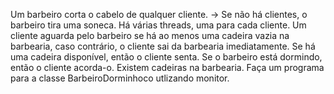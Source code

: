  Um barbeiro corta o cabelo de qualquer cliente. 
-> Se não há clientes, o barbeiro tira uma soneca. 
Há várias threads, uma para cada cliente. 
Um cliente aguarda pelo barbeiro se há ao menos uma cadeira vazia na barbearia, 
    caso contrário, o cliente sai da barbearia imediatamente. 
    Se há uma cadeira disponível, 
        então o cliente senta. 
    Se o barbeiro está dormindo, 
        então o cliente acorda-o. 
    Existem <n> cadeiras na barbearia.
Faça um programa para a classe BarbeiroDorminhoco utlizando monitor.
